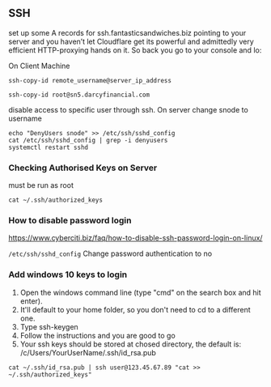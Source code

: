  ## SSH
 
 set up some A records for ssh.fantasticsandwiches.biz pointing to your server and you haven’t let Cloudflare get its powerful and admittedly very efficient HTTP-proxying hands on it. So back you go to your console and lo:
 
 On Client Machine
 ```
 ssh-copy-id remote_username@server_ip_address
 
 ssh-copy-id root@sn5.darcyfinancial.com
 ```
 
 disable access to specific user through ssh. On server change snode to username
 ```
 echo "DenyUsers snode" >> /etc/ssh/sshd_config
 cat /etc/ssh/sshd_config | grep -i denyusers
 systemctl restart sshd
 ```

### Checking Authorised Keys on Server
must be run as root
```
cat ~/.ssh/authorized_keys
```

### How to disable password login
https://www.cyberciti.biz/faq/how-to-disable-ssh-password-login-on-linux/

`/etc/ssh/sshd_config`
Change password authentication to no

### Add windows 10 keys to login

1) Open the windows command line (type "cmd" on the search box and hit enter).
2) It'll default to your home folder, so you don't need to cd to a different one.
3) Type ssh-keygen
4) Follow the instructions and you are good to go
5) Your ssh keys should be stored at chosed directory, the default is: /c/Users/YourUserName/.ssh/id_rsa.pub

```cat ~/.ssh/id_rsa.pub | ssh user@123.45.67.89 "cat >> ~/.ssh/authorized_keys"```
